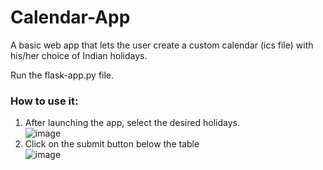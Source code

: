 # Calendar-App
A basic web app that lets the user create a custom calendar (ics file) with his/her choice of Indian holidays.<br />

Run the flask-app.py file.

### How to use it:
1. After launching the app, select the desired holidays.<br />
![image](https://user-images.githubusercontent.com/37058545/118569314-5ccfd080-b797-11eb-82c6-867e61bee92e.png)
2. Click on the submit button below the table<br />
![image](https://user-images.githubusercontent.com/37058545/118569413-8983e800-b797-11eb-9ea2-9f11d6cc263a.png)
 
